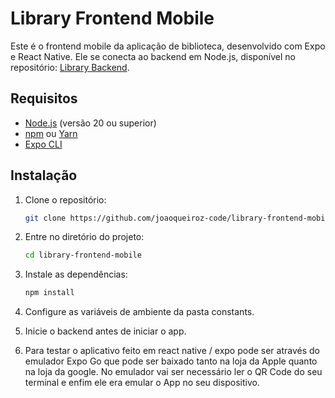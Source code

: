 # Library Frontend Mobile

Este é o frontend mobile da aplicação de biblioteca, desenvolvido com Expo e React Native. Ele se conecta ao backend em Node.js, disponível no repositório: [Library Backend](https://github.com/joaoqueiroz-code/library-backend).

## Requisitos

- [Node.js](https://nodejs.org/) (versão 20 ou superior)
- [npm](https://www.npmjs.com/) ou [Yarn](https://yarnpkg.com/)
- [Expo CLI](https://docs.expo.dev/get-started/installation/)

## Instalação

1. Clone o repositório:
   ```bash
   git clone https://github.com/joaoqueiroz-code/library-frontend-mobile.git

2. Entre no diretório do projeto:
   ```bash
   cd library-frontend-mobile

3. Instale as dependências:
   ```bash
   npm install

4. Configure as variáveis de ambiente da pasta constants.

5. Inicie o backend antes de iniciar o app.

6. Para testar o aplicativo feito em react native / expo pode ser através do emulador Expo Go que pode ser baixado tanto na loja da Apple quanto na loja da google. No emulador vai ser necessário ler o QR Code do seu terminal e enfim ele era emular o App no seu dispositivo.


